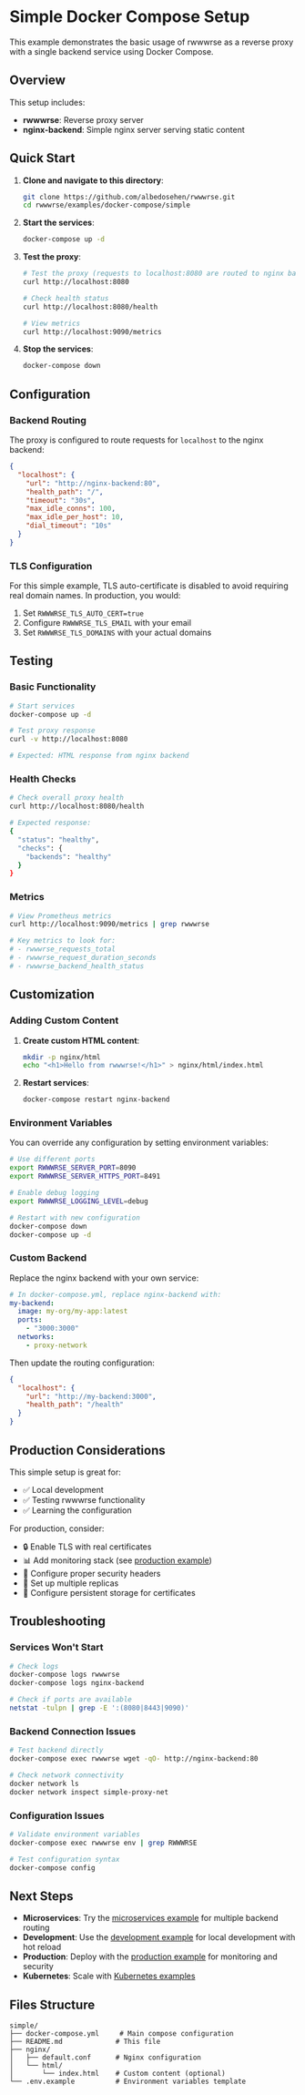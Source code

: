 # Simple Docker Compose Setup

This example demonstrates the basic usage of rwwwrse as a reverse proxy with a single backend service using Docker Compose.

## Overview

This setup includes:
- **rwwwrse**: Reverse proxy server
- **nginx-backend**: Simple nginx server serving static content

## Quick Start

1. **Clone and navigate to this directory**:
   ```bash
   git clone https://github.com/albedosehen/rwwwrse.git
   cd rwwwrse/examples/docker-compose/simple
   ```

2. **Start the services**:
   ```bash
   docker-compose up -d
   ```

3. **Test the proxy**:
   ```bash
   # Test the proxy (requests to localhost:8080 are routed to nginx backend)
   curl http://localhost:8080
   
   # Check health status
   curl http://localhost:8080/health
   
   # View metrics
   curl http://localhost:9090/metrics
   ```

4. **Stop the services**:
   ```bash
   docker-compose down
   ```

## Configuration

### Backend Routing

The proxy is configured to route requests for `localhost` to the nginx backend:

```json
{
  "localhost": {
    "url": "http://nginx-backend:80",
    "health_path": "/",
    "timeout": "30s",
    "max_idle_conns": 100,
    "max_idle_per_host": 10,
    "dial_timeout": "10s"
  }
}
```

### TLS Configuration

For this simple example, TLS auto-certificate is disabled to avoid requiring real domain names. In production, you would:

1. Set `RWWWRSE_TLS_AUTO_CERT=true`
2. Configure `RWWWRSE_TLS_EMAIL` with your email
3. Set `RWWWRSE_TLS_DOMAINS` with your actual domains

## Testing

### Basic Functionality
```bash
# Start services
docker-compose up -d

# Test proxy response
curl -v http://localhost:8080

# Expected: HTML response from nginx backend
```

### Health Checks
```bash
# Check overall proxy health
curl http://localhost:8080/health

# Expected response:
{
  "status": "healthy",
  "checks": {
    "backends": "healthy"
  }
}
```

### Metrics
```bash
# View Prometheus metrics
curl http://localhost:9090/metrics | grep rwwwrse

# Key metrics to look for:
# - rwwwrse_requests_total
# - rwwwrse_request_duration_seconds
# - rwwwrse_backend_health_status
```

## Customization

### Adding Custom Content

1. **Create custom HTML content**:
   ```bash
   mkdir -p nginx/html
   echo "<h1>Hello from rwwwrse!</h1>" > nginx/html/index.html
   ```

2. **Restart services**:
   ```bash
   docker-compose restart nginx-backend
   ```

### Environment Variables

You can override any configuration by setting environment variables:

```bash
# Use different ports
export RWWWRSE_SERVER_PORT=8090
export RWWWRSE_SERVER_HTTPS_PORT=8491

# Enable debug logging
export RWWWRSE_LOGGING_LEVEL=debug

# Restart with new configuration
docker-compose down
docker-compose up -d
```

### Custom Backend

Replace the nginx backend with your own service:

```yaml
# In docker-compose.yml, replace nginx-backend with:
my-backend:
  image: my-org/my-app:latest
  ports:
    - "3000:3000"
  networks:
    - proxy-network
```

Then update the routing configuration:
```json
{
  "localhost": {
    "url": "http://my-backend:3000",
    "health_path": "/health"
  }
}
```

## Production Considerations

This simple setup is great for:
- ✅ Local development
- ✅ Testing rwwwrse functionality
- ✅ Learning the configuration

For production, consider:
- 🔒 Enable TLS with real certificates
- 📊 Add monitoring stack (see [production example](../production/))
- 🔐 Configure proper security headers
- 🚀 Set up multiple replicas
- 💾 Configure persistent storage for certificates

## Troubleshooting

### Services Won't Start
```bash
# Check logs
docker-compose logs rwwwrse
docker-compose logs nginx-backend

# Check if ports are available
netstat -tulpn | grep -E ':(8080|8443|9090)'
```

### Backend Connection Issues
```bash
# Test backend directly
docker-compose exec rwwwrse wget -qO- http://nginx-backend:80

# Check network connectivity
docker network ls
docker network inspect simple-proxy-net
```

### Configuration Issues
```bash
# Validate environment variables
docker-compose exec rwwwrse env | grep RWWWRSE

# Test configuration syntax
docker-compose config
```

## Next Steps

- **Microservices**: Try the [microservices example](../microservices/) for multiple backend routing
- **Development**: Use the [development example](../development/) for local development with hot reload
- **Production**: Deploy with the [production example](../production/) for monitoring and security
- **Kubernetes**: Scale with [Kubernetes examples](../../kubernetes/)

## Files Structure

```
simple/
├── docker-compose.yml     # Main compose configuration
├── README.md             # This file
├── nginx/
│   ├── default.conf      # Nginx configuration
│   └── html/
│       └── index.html    # Custom content (optional)
└── .env.example          # Environment variables template